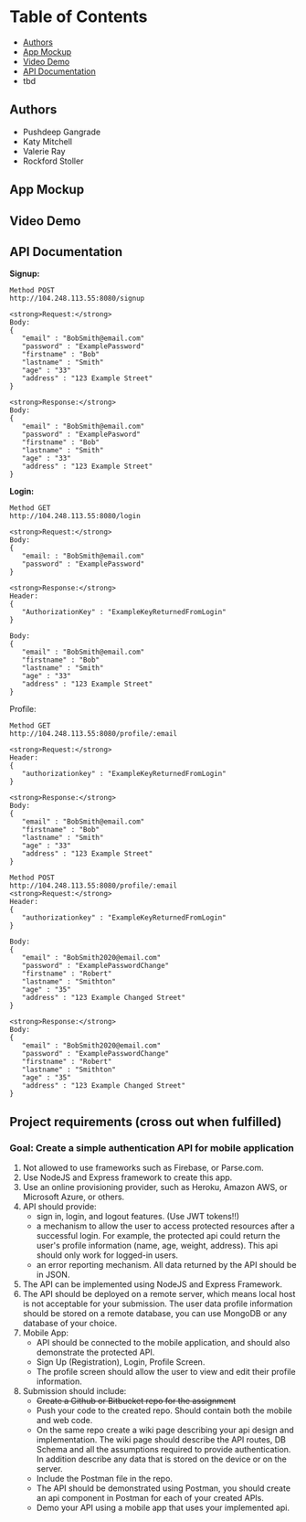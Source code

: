 # Table of Contents
- [Authors](#authors)
- [App Mockup](#mockup)
- [Video Demo](#demo)
- [API Documentation](#documentation)
- tbd

## Authors <a name="authors"></a>
- Pushdeep Gangrade
- Katy Mitchell
- Valerie Ray
- Rockford Stoller

## App Mockup <a name="mockup"></a>

## Video Demo <a name="demo"></a>

## API Documentation <a name="documentation"></a>
<strong>Signup:</strong>
```
Method POST
http://104.248.113.55:8080/signup

<strong>Request:</strong>
Body:
{
   "email" : "BobSmith@email.com"
   "password" : "ExamplePassword"
   "firstname" : "Bob"
   "lastname" : "Smith"
   "age" : "33"
   "address" : "123 Example Street"
}

<strong>Response:</strong>
Body:
{
   "email" : "BobSmith@email.com"
   "password" : "ExamplePasword"
   "firstname" : "Bob"
   "lastname" : "Smith"
   "age" : "33"
   "address" : "123 Example Street"
}
```
<strong>Login:</strong>
```
Method GET
http://104.248.113.55:8080/login

<strong>Request:</strong>
Body:
{
   "email: : "BobSmith@email.com"
   "password" : "ExamplePassword"
}

<strong>Response:</strong>
Header:
{
   "AuthorizationKey" : "ExampleKeyReturnedFromLogin"
}

Body:
{
   "email" : "BobSmith@email.com"
   "firstname" : "Bob"
   "lastname" : "Smith"
   "age" : "33"
   "address" : "123 Example Street"
}
```
Profile:
```
Method GET
http://104.248.113.55:8080/profile/:email

<strong>Request:</strong>
Header:
{
   "authorizationkey" : "ExampleKeyReturnedFromLogin"
}

<strong>Response:</strong>
Body:
{
   "email" : "BobSmith@email.com"
   "firstname" : "Bob"
   "lastname" : "Smith"
   "age" : "33"
   "address" : "123 Example Street"
}

Method POST
http://104.248.113.55:8080/profile/:email
<strong>Request:</strong>
Header:
{
   "authorizationkey" : "ExampleKeyReturnedFromLogin"
}

Body:
{
   "email" : "BobSmith2020@email.com"
   "password" : "ExamplePasswordChange"
   "firstname" : "Robert"
   "lastname" : "Smithton"
   "age" : "35"
   "address" : "123 Example Changed Street"
}

<strong>Response:</strong>
Body:
{
   "email" : "BobSmith2020@email.com"
   "password" : "ExamplePasswordChange"
   "firstname" : "Robert"
   "lastname" : "Smithton"
   "age" : "35"
   "address" : "123 Example Changed Street"
}
```

## Project requirements (cross out when fulfilled)
### Goal: Create a simple authentication API for mobile application
1. Not allowed to use frameworks such as Firebase, or Parse.com. 
2. Use NodeJS and Express framework to create this app.
3. Use an online provisioning provider, such as Heroku, Amazon AWS, or Microsoft Azure, or others.
4. API should provide:
   - sign in, login, and logout features. (Use JWT tokens!!)
   - a mechanism to allow the user to access protected resources after a successful login. For example, the protected api could return the user's profile information (name, age, weight, address). This api should only work for logged-in users.
   - an error reporting mechanism. All data returned by the API should be in JSON.
5. The API can be implemented using NodeJS and Express Framework.
6. The API should be deployed on a remote server, which means local host is not acceptable for your submission. The user data profile information should be stored on a remote database, you can use MongoDB or any database of your choice.
7. Mobile App: 
   - API should be connected to the mobile application, and should also demonstrate the protected API.
   - Sign Up (Registration), Login, Profile Screen.
   - The profile screen should allow the user to view and edit their profile information.
8. Submission should include:
   - ~~Create a Github or Bitbucket repo for the assignment~~
   - Push your code to the created repo. Should contain both the mobile and web code. 
   - On the same repo create a wiki page describing your api design and implementation. The wiki page should describe the API routes, DB Schema and all the assumptions required to provide authentication. In addition describe any data that is stored on the device or on the server.
   - Include the Postman file in the repo.
   - The API should be demonstrated using Postman, you should create an api component in Postman for each of your created APIs.
   - Demo your API using a mobile app that uses your implemented api.
